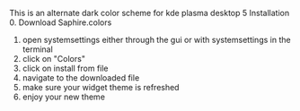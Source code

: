 This is an alternate dark color scheme for kde plasma desktop 5
Installation
0. Download Saphire.colors
1. open systemsettings either through the gui or with systemsettings in the terminal
2. click on "Colors" 
3. click on install from file
4. navigate to the downloaded file
5. make sure your widget theme is refreshed
6. enjoy your new theme
